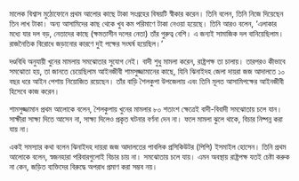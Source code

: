 মালেক বিশ্বাস মুঠোফোনে প্রথম আলোর কাছে টাকা সংগ্রহের বিষয়টি স্বীকার করেন। তিনি বলেন, তিনি নিজে দিয়েছেন তিন লাখ টাকা। অন্য আসামিদের কাছ থেকে খুব কম পরিমাণে টাকা নেওয়া হয়েছে। তিনি আরও বলেন, ‘এলাকার মধ্যে যার দল বড়, নেতাদের কাছে (ক্ষমতাসীন দলের নেতা) তাঁর গুরুত্ব বেশি। এ জন্যই সামাজিক দল বানিয়েছিলাম। রাজনৈতিক বিরোধে জড়ানোর কারণে দুই পক্ষের সংঘর্ষ হয়েছিল।’

দণ্ডবিধি অনুযায়ী খুনের মামলায় সমঝোতার সুযোগ নেই। বাদী শুধু মামলা করেন, রাষ্ট্রপক্ষ তা চালায়। তারপরও কীভাবে সমঝোতা হয়, তা জানতে চেয়েছিলাম আইনজীবী শামসুজ্জামানের কাছে, যিনি ঝিনাইদহ জেলা দায়রা জজ আদালতে ১০ বছর ধরে আইন পেশায় নিয়োজিত রয়েছেন। তাঁর বাড়ি শৈলকুপা উপজেলায় এবং তিনি মূলত আসামিপক্ষের আইনজীবী হিসেবে কাজ করেন।

শামসুজ্জামান প্রথম আলোকে বলেন, শৈলকুপায় খুনের মামলার ৮০ শতাংশ ক্ষেত্রেই বাদী-বিবাদী সমঝোতায় চলে যান। সাক্ষীরা সাক্ষ্য দিতে আসেন না, সাক্ষ্য দিলেও প্রকৃত ঘটনার বর্ণনা দেন না। ফলে মামলা ঝুলে থাকে, বিচার নিষ্পন্ন করা যায় না।

একই সমস্যার কথা বলেন ঝিনাইদহ দায়রা জজ আদালতের পাবলিক প্রসিকিউটর (পিপি) ইসমাইল হোসেন। তিনি প্রথম আলোকে বলেন, স্বজনহারা পরিবারগুলোই বিচার চায় না। সমঝোতায় চলে যায়। এমন অবস্থায় রাষ্ট্রপক্ষ যতই চেষ্টা করুক না কেন, জড়িত ব্যক্তিদের বিরুদ্ধে অপরাধ প্রমাণ করা সম্ভব নয়।
